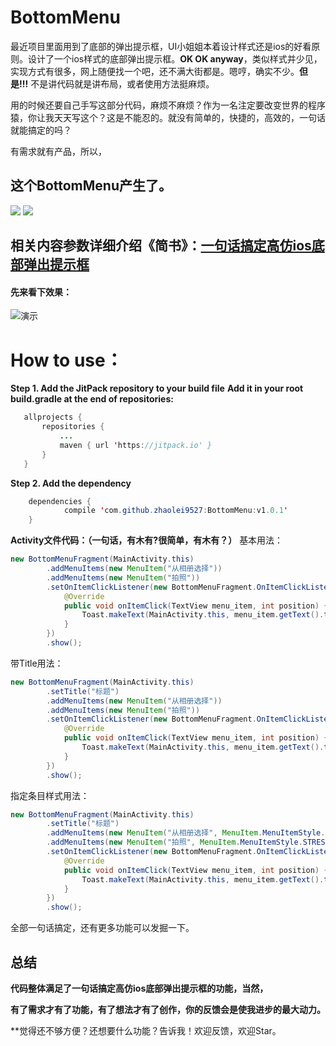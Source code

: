 # BottomMenu

最近项目里面用到了底部的弹出提示框，UI小姐姐本着设计样式还是ios的好看原则。设计了一个ios样式的底部弹出提示框。**OK OK anyway**，类似样式并少见，实现方式有很多，网上随便找一个吧，还不满大街都是。嗯哼，确实不少。**但是!!!** 不是讲代码就是讲布局，或者使用方法挺麻烦。

用的时候还要自己手写这部分代码，麻烦不麻烦？作为一名注定要改变世界的程序猿，你让我天天写这个？这是不能忍的。就没有简单的，快捷的，高效的，一句话就能搞定的吗？

有需求就有产品，所以，

## 这个BottomMenu产生了。

[![](https://jitpack.io/v/zhaolei9527/BottomMenu.svg)](https://jitpack.io/#zhaolei9527/BottomMenu)
[![](https://img.shields.io/badge/Go%20to-%E7%AE%80%E4%B9%A6-brightgreen.svg)](http://www.jianshu.com/p/8c7a3d0fcc46)

## 相关内容参数详细介绍《简书》：[一句话搞定高仿ios底部弹出提示框](http://www.jianshu.com/p/1dd8092d85f4)


#### 先来看下效果：

![演示](https://github.com/zhaolei9527/BottomMenu/blob/master/app/src/main/res/drawable/device.gif)


# How to use： 


**Step 1. Add the JitPack repository to your build file**
**Add it in your root build.gradle at the end of repositories:**
 ```java
	allprojects {
		repositories {
			...
			maven { url 'https://jitpack.io' }
		}
	}
```
**Step 2. Add the dependency**
```java
	dependencies {
	        compile 'com.github.zhaolei9527:BottomMenu:v1.0.1'
	}
```
**Activity文件代码：（一句话，有木有?很简单，有木有？）**
基本用法：
```java
new BottomMenuFragment(MainActivity.this)
        .addMenuItems(new MenuItem("从相册选择"))
        .addMenuItems(new MenuItem("拍照"))
        .setOnItemClickListener(new BottomMenuFragment.OnItemClickListener() {
            @Override
            public void onItemClick(TextView menu_item, int position) {
                Toast.makeText(MainActivity.this, menu_item.getText().toString().trim(), Toast.LENGTH_SHORT).show();
            }
        })
        .show();
```
带Title用法：
```java
new BottomMenuFragment(MainActivity.this)
        .setTitle("标题")
        .addMenuItems(new MenuItem("从相册选择"))
        .addMenuItems(new MenuItem("拍照"))
        .setOnItemClickListener(new BottomMenuFragment.OnItemClickListener() {
            @Override
            public void onItemClick(TextView menu_item, int position) {
                Toast.makeText(MainActivity.this, menu_item.getText().toString().trim(), Toast.LENGTH_SHORT).show();
            }
        })
        .show();
```
指定条目样式用法：
```java
new BottomMenuFragment(MainActivity.this)
        .setTitle("标题")
        .addMenuItems(new MenuItem("从相册选择", MenuItem.MenuItemStyle.COMMON))
        .addMenuItems(new MenuItem("拍照", MenuItem.MenuItemStyle.STRESS))
        .setOnItemClickListener(new BottomMenuFragment.OnItemClickListener() {
            @Override
            public void onItemClick(TextView menu_item, int position) {
                Toast.makeText(MainActivity.this, menu_item.getText().toString().trim(), Toast.LENGTH_SHORT).show();
            }
        })
        .show();
```
全部一句话搞定，还有更多功能可以发掘一下。

## 总结
**代码整体满足了一句话搞定高仿ios底部弹出提示框的功能，当然，**

**有了需求才有了功能，有了想法才有了创作，你的反馈会是使我进步的最大动力。**

**觉得还不够方便？还想要什么功能？告诉我！欢迎反馈，欢迎Star。
